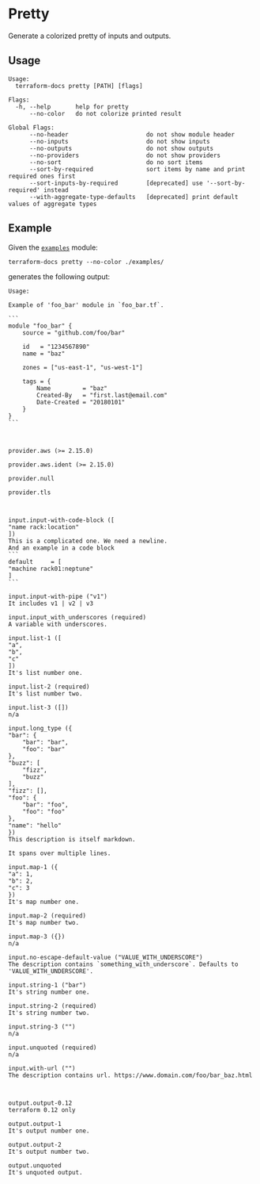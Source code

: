 # Pretty

Generate a colorized pretty of inputs and outputs.

## Usage

```text
Usage:
  terraform-docs pretty [PATH] [flags]

Flags:
  -h, --help       help for pretty
      --no-color   do not colorize printed result

Global Flags:
      --no-header                      do not show module header
      --no-inputs                      do not show inputs
      --no-outputs                     do not show outputs
      --no-providers                   do not show providers
      --no-sort                        do no sort items
      --sort-by-required               sort items by name and print required ones first
      --sort-inputs-by-required        [deprecated] use '--sort-by-required' instead
      --with-aggregate-type-defaults   [deprecated] print default values of aggregate types
```

## Example

Given the [`examples`](/examples/) module:

```shell
terraform-docs pretty --no-color ./examples/
```

generates the following output:

    Usage:

    Example of 'foo_bar' module in `foo_bar.tf`.

    ```
    module "foo_bar" {
        source = "github.com/foo/bar"

        id   = "1234567890"
        name = "baz"

        zones = ["us-east-1", "us-west-1"]

        tags = {
            Name         = "baz"
            Created-By   = "first.last@email.com"
            Date-Created = "20180101"
        }
    }
    ```



    provider.aws (>= 2.15.0)

    provider.aws.ident (>= 2.15.0)

    provider.null

    provider.tls



    input.input-with-code-block ([
    "name rack:location"
    ])
    This is a complicated one. We need a newline.
    And an example in a code block
    ```
    default     = [
    "machine rack01:neptune"
    ]
    ```

    input.input-with-pipe ("v1")
    It includes v1 | v2 | v3

    input.input_with_underscores (required)
    A variable with underscores.

    input.list-1 ([
    "a",
    "b",
    "c"
    ])
    It's list number one.

    input.list-2 (required)
    It's list number two.

    input.list-3 ([])
    n/a

    input.long_type ({
    "bar": {
        "bar": "bar",
        "foo": "bar"
    },
    "buzz": [
        "fizz",
        "buzz"
    ],
    "fizz": [],
    "foo": {
        "bar": "foo",
        "foo": "foo"
    },
    "name": "hello"
    })
    This description is itself markdown.

    It spans over multiple lines.

    input.map-1 ({
    "a": 1,
    "b": 2,
    "c": 3
    })
    It's map number one.

    input.map-2 (required)
    It's map number two.

    input.map-3 ({})
    n/a

    input.no-escape-default-value ("VALUE_WITH_UNDERSCORE")
    The description contains `something_with_underscore`. Defaults to 'VALUE_WITH_UNDERSCORE'.

    input.string-1 ("bar")
    It's string number one.

    input.string-2 (required)
    It's string number two.

    input.string-3 ("")
    n/a

    input.unquoted (required)
    n/a

    input.with-url ("")
    The description contains url. https://www.domain.com/foo/bar_baz.html



    output.output-0.12
    terraform 0.12 only

    output.output-1
    It's output number one.

    output.output-2
    It's output number two.

    output.unquoted
    It's unquoted output.
